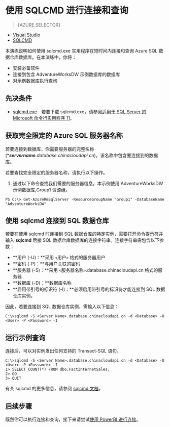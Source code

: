 <properties
   pageTitle="入门：连接到 Azure SQL 数据仓库 | Windows Azure"
   description="开始连接到 SQL 数据仓库并运行一些查询。"
   services="sql-data-warehouse"
   documentationCenter="NA"
   authors="twounder"
   manager=""
   editor=""/>

<tags
   ms.service="sql-data-warehouse"
   ms.date="10/20/2015"
   wacn.date="01/20/2016"/>

# 使用 SQLCMD 进行连接和查询

> [AZURE.SELECTOR]
- [Visual Studio](/documentation/articles/sql-data-warehouse-get-started-connect)
- [SQLCMD](/documentation/articles/sql-data-warehouse-get-started-connect-sqlcmd)

本演练说明如何使用 sqlcmd.exe 实用程序在短时间内连接和查询 Azure SQL 数据仓库数据库。在本演练中，你将：

+ 安装必备软件
+ 连接到包含 AdventureWorksDW 示例数据库的数据库
+ 对示例数据库执行查询  

## 先决条件

+ [sqlcmd.exe](https://msdn.microsoft.com/zh-cn/library/azure/ms162773.aspx) - 若要下载 sqlcmd.exe，请参阅[适用于 SQL Server 的 Microsoft 命令行实用程序 11](http://www.microsoft.com/zh-cn/download/details.aspx?id=36433)。

## 获取完全限定的 Azure SQL 服务器名称

若要连接到数据库，你需要服务器的完整名称 (****servername**.database.chinacloudapi.cn*)，该名称中包含要连接到的数据库。


若要查找完全限定的服务器名称，请执行以下操作。

1. 通过以下命令查找我们需要的服务器信息。本示例使用 AdventureWorksDW 示例数据库,Group1 资源组。
```
PS C:\> Get-AzureRmSqlServer -ResourceGroupName "Group1" -DatabaseName "AdventureWorksDW"  
```

## 使用 sqlcmd 连接到 SQL 数据仓库

若要在使用 sqlcmd 时连接到 SQL 数据仓库的特定实例，需要打开命令提示符并输入 **sqlcmd** 后接 SQL 数据仓库数据库的连接字符串。连接字符串需包含以下参数：

+ **用户 (-U)：**采用 `<`用户`>` 格式的服务器用户
+ **密码 (-P)：**与用户关联的密码
+ **服务器 (-S)：**采用 `<`服务器名称`>`.database.chinacloudapi.cn 格式的服务器
+ **数据库 (-D)：**数据库名称
+ **启用带引号的标识符 (-I)：**必须启用带引号的标识符才能连接到 SQL 数据仓库实例。

因此，若要连接到 SQL 数据仓库实例，需输入以下信息：

```
C:\>sqlcmd -S <Server Name>.database.chinacloudapi.cn -d <Database> -U <User> -P <Password> -I
```

## 运行示例查询

连接后，可以对实例发出任何支持的 Transact-SQL 语句。

```
C:\>sqlcmd -S <Server Name>.database.chinacloudapi.cn -d <Database> -U <User> -P <Password> -I
1> SELECT COUNT(*) FROM dbo.FactInternetSales;
2> GO
3> QUIT
```

有关 sqlcmd 的更多信息，请参阅 [sqlcmd 文档](https://msdn.microsoft.com/zh-cn/library/azure/ms162773.aspx)。


## 后续步骤

既然你可以执行连接和查询，接下来请尝试[使用 PowerBI 进行连接][]。

[使用 PowerBI 进行连接]: /documentation/articles/sql-data-warehouse-integrate-power-bi
 

<!--Image references-->
[1]: ./media/sql-data-warehouse-get-started-connect/get-server-name.png

<!---HONumber=Mooncake_1207_2015-->
